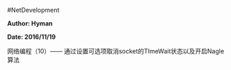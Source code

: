 #NetDevelopment
<p style="font-weight:bold;">Author: Hyman</p>
<p style="font-weight:bold;">Date: 2016/11/19</p>
<p>网络编程（10）——  通过设置可选项取消socket的TImeWait状态以及开启Nagle算法</p>
